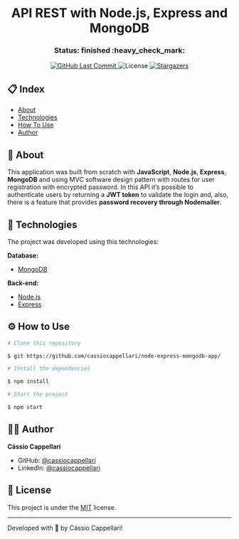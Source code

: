 <h1 align="center">API REST with Node.js, Express and MongoDB</h1>

<h3 align="center"> 
	Status: finished :heavy_check_mark:
</h3>

<p align="center">
<a href="https://github.com/cassiocappellari/node-express-mongodb-app/commits/main">
	<img alt="GitHub Last Commit" src="https://img.shields.io/github/last-commit/cassiocappellari/node-express-mongodb-app/main?color=black">
</a>
    
<img alt="License" src="https://img.shields.io/badge/license-MIT-black">

<a href="https://github.com/cassiocappellari/node-express-mongodb-app/stargazers">
	<img alt="Stargazers" src="https://img.shields.io/github/stars/cassiocappellari/node-express-mongodb-app?style=social">
</a>
</p>

## 📋 Index

- [About](#-about)
- [Technologies](#-technologies)
- [How To Use](#-how-to-use)
- [Author](#-author)

## 🚀 About

This application was built from scratch with **JavaScript**, **Node.js**, **Express**, **MongoDB** and using MVC software design pattern with routes for user registration with encrypted password. In this API it’s possible to authenticate users by returning a **JWT token** to validate the login and, also, there is a feature that provides **password recovery through Nodemailer**.

## 🤖 Technologies

The project was developed using this technologies:

**Database:**
- [MongoDB](https://www.mongodb.com/)

**Back-end:**
- [Node.js](https://nodejs.org/en/)
- [Express](https://expressjs.com/)

## ⚙ How to Use

```bash
# Clone this repository

$ git https://github.com/cassiocappellari/node-express-mongodb-app/

# Install the dependencies

$ npm install

# Start the project

$ npm start

```

## 👨‍🚀 Author

**Cássio Cappellari**

- GitHub: [@cassiocappellari](https://github.com/cassiocappellari)
- LinkedIn: [@cassiocappellari](https://www.linkedin.com/in/cassiocappellari/)

## 📝 License

This project is under the [MIT](./LICENSE) license.

---

Developed with 💚 by Cássio Cappellari!
